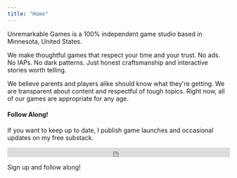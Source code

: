 ```yaml
---
title: "Home"
---
```


Unremarkable Games is a 100% independent game studio based in Minnesota, United States.

We make thoughtful games that respect your time and your trust. No ads. No IAPs. No dark patterns.
Just honest craftsmanship and interactive stories worth telling.

We believe parents and players alike should know what they're getting. We are transparent about
content and respectful of tough topics. Right now, all of our games are appropriate for any age.

#### Follow Along!
If you want to keep up to date, I publish game launches and occasional updates on my free substack.

<iframe src="https://unremarkablegames.substack.com/embed" width="100%" height="20em" style="border:1px solid #d6dbdf; background: #283747;" frameborder="0" scrolling="no"></iframe>

Sign up and follow along!